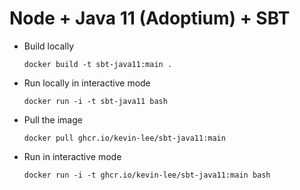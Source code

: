 # Node + Java 11 (Adoptium) + SBT

* Build locally
  ```shell
  docker build -t sbt-java11:main .
  ```

* Run locally in interactive mode
  ```shell
  docker run -i -t sbt-java11 bash
  ```

* Pull the image
  ```shell
  docker pull ghcr.io/kevin-lee/sbt-java11:main
  ```

* Run in interactive mode
  ```shell
  docker run -i -t ghcr.io/kevin-lee/sbt-java11:main bash
  ```
